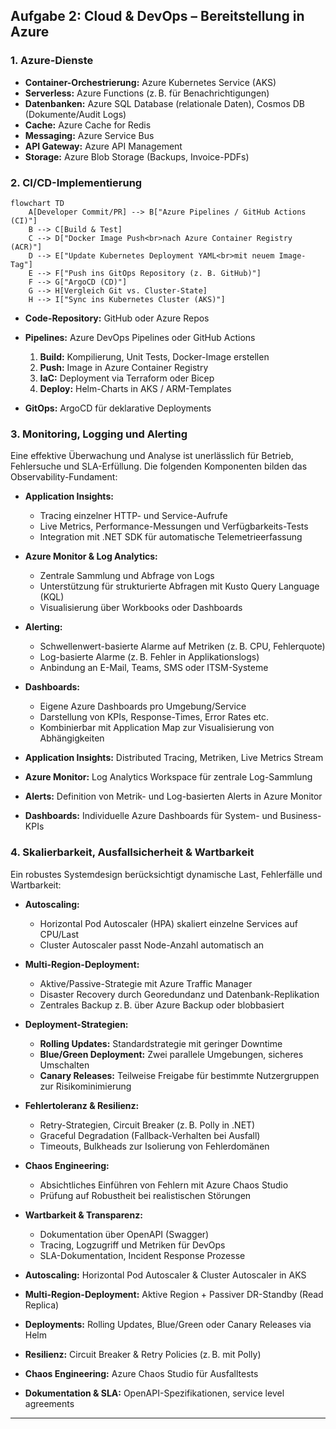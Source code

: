 ## Aufgabe 2: Cloud & DevOps – Bereitstellung in Azure

### 1. Azure-Dienste

* **Container-Orchestrierung:** Azure Kubernetes Service (AKS)
* **Serverless:** Azure Functions (z. B. für Benachrichtigungen)
* **Datenbanken:** Azure SQL Database (relationale Daten), Cosmos DB (Dokumente/Audit Logs)
* **Cache:** Azure Cache for Redis
* **Messaging:** Azure Service Bus
* **API Gateway:** Azure API Management
* **Storage:** Azure Blob Storage (Backups, Invoice-PDFs)

### 2. CI/CD-Implementierung

```mermaid
flowchart TD
    A[Developer Commit/PR] --> B["Azure Pipelines / GitHub Actions (CI)"]
    B --> C[Build & Test]
    C --> D["Docker Image Push<br>nach Azure Container Registry (ACR)"]
    D --> E["Update Kubernetes Deployment YAML<br>mit neuem Image-Tag"]
    E --> F["Push ins GitOps Repository (z. B. GitHub)"]
    F --> G["ArgoCD (CD)"]
    G --> H[Vergleich Git vs. Cluster-State]
    H --> I["Sync ins Kubernetes Cluster (AKS)"]
```

* **Code-Repository:** GitHub oder Azure Repos
* **Pipelines:** Azure DevOps Pipelines oder GitHub Actions

  1. **Build:** Kompilierung, Unit Tests, Docker-Image erstellen
  2. **Push:** Image in Azure Container Registry
  3. **IaC:** Deployment via Terraform oder Bicep
  4. **Deploy:** Helm-Charts in AKS / ARM-Templates
* **GitOps:** ArgoCD für deklarative Deployments

### 3. Monitoring, Logging und Alerting

Eine effektive Überwachung und Analyse ist unerlässlich für Betrieb, Fehlersuche und SLA-Erfüllung. Die folgenden Komponenten bilden das Observability-Fundament:

* **Application Insights:**

  * Tracing einzelner HTTP- und Service-Aufrufe
  * Live Metrics, Performance-Messungen und Verfügbarkeits-Tests
  * Integration mit .NET SDK für automatische Telemetrieerfassung

* **Azure Monitor & Log Analytics:**

  * Zentrale Sammlung und Abfrage von Logs
  * Unterstützung für strukturierte Abfragen mit Kusto Query Language (KQL)
  * Visualisierung über Workbooks oder Dashboards

* **Alerting:**

  * Schwellenwert-basierte Alarme auf Metriken (z. B. CPU, Fehlerquote)
  * Log-basierte Alarme (z. B. Fehler in Applikationslogs)
  * Anbindung an E-Mail, Teams, SMS oder ITSM-Systeme

* **Dashboards:**

  * Eigene Azure Dashboards pro Umgebung/Service
  * Darstellung von KPIs, Response-Times, Error Rates etc.
  * Kombinierbar mit Application Map zur Visualisierung von Abhängigkeiten

* **Application Insights:** Distributed Tracing, Metriken, Live Metrics Stream

* **Azure Monitor:** Log Analytics Workspace für zentrale Log-Sammlung

* **Alerts:** Definition von Metrik- und Log-basierten Alerts in Azure Monitor

* **Dashboards:** Individuelle Azure Dashboards für System- und Business-KPIs

### 4. Skalierbarkeit, Ausfallsicherheit & Wartbarkeit

Ein robustes Systemdesign berücksichtigt dynamische Last, Fehlerfälle und Wartbarkeit:

* **Autoscaling:**

  * Horizontal Pod Autoscaler (HPA) skaliert einzelne Services auf CPU/Last
  * Cluster Autoscaler passt Node-Anzahl automatisch an

* **Multi-Region-Deployment:**

  * Aktive/Passive-Strategie mit Azure Traffic Manager
  * Disaster Recovery durch Georedundanz und Datenbank-Replikation
  * Zentrales Backup z. B. über Azure Backup oder blobbasiert

* **Deployment-Strategien:**

  * **Rolling Updates:** Standardstrategie mit geringer Downtime
  * **Blue/Green Deployment:** Zwei parallele Umgebungen, sicheres Umschalten
  * **Canary Releases:** Teilweise Freigabe für bestimmte Nutzergruppen zur Risikominimierung

* **Fehlertoleranz & Resilienz:**

  * Retry-Strategien, Circuit Breaker (z. B. Polly in .NET)
  * Graceful Degradation (Fallback-Verhalten bei Ausfall)
  * Timeouts, Bulkheads zur Isolierung von Fehlerdomänen

* **Chaos Engineering:**

  * Absichtliches Einführen von Fehlern mit Azure Chaos Studio
  * Prüfung auf Robustheit bei realistischen Störungen

* **Wartbarkeit & Transparenz:**

  * Dokumentation über OpenAPI (Swagger)
  * Tracing, Logzugriff und Metriken für DevOps
  * SLA-Dokumentation, Incident Response Prozesse

* **Autoscaling:** Horizontal Pod Autoscaler & Cluster Autoscaler in AKS

* **Multi-Region-Deployment:** Aktive Region + Passiver DR-Standby (Read Replica)

* **Deployments:** Rolling Updates, Blue/Green oder Canary Releases via Helm

* **Resilienz:** Circuit Breaker & Retry Policies (z. B. mit Polly)

* **Chaos Engineering:** Azure Chaos Studio für Ausfalltests

* **Dokumentation & SLA:** OpenAPI-Spezifikationen, service level agreements

---
